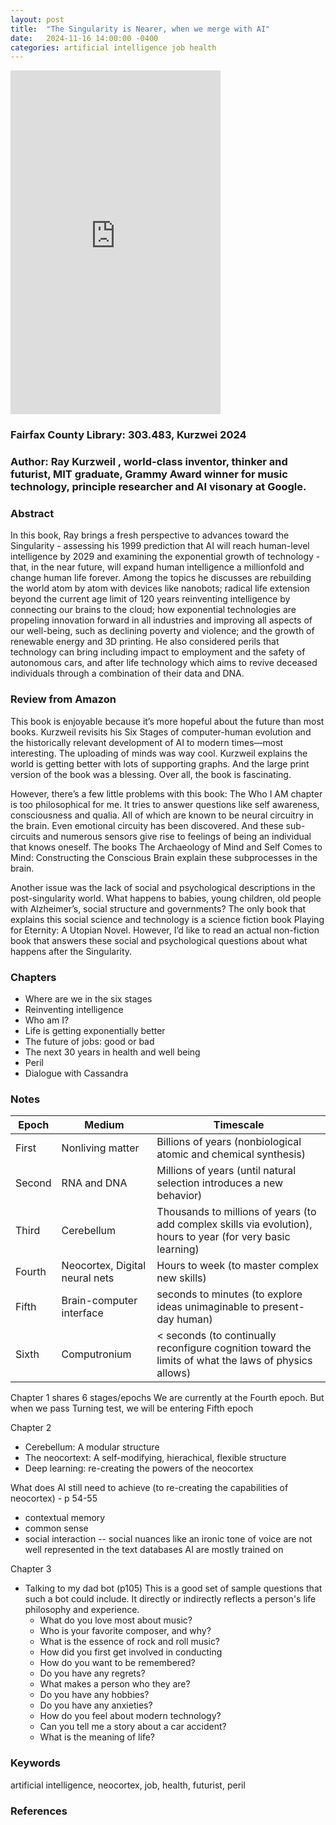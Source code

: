 ```yaml
---
layout: post
title:  "The Singularity is Nearer, when we merge with AI"
date:   2024-11-16 14:00:00 -0400
categories: artificial intelligence job health 
---
```


<iframe type="text/html" sandbox="allow-scripts allow-same-origin allow-popups" width="336" height="550" frameborder="0" allowfullscreen style="max-width:100%" src="https://m.media-amazon.com/images/I/81nVkkP7BJL._SL1500_.jpg"></iframe>

### Fairfax County Library: 303.483, Kurzwei 2024
### Author: Ray Kurzweil , world-class inventor, thinker and futurist, MIT graduate, Grammy Award winner for music technology, principle researcher and AI visonary at Google.

### Abstract
In this book, Ray brings a fresh perspective to advances toward the Singularity - assessing his 1999 prediction that AI will reach human-level intelligence by 2029 and examining the exponential growth of technology - that, in the near future, will expand human intelligence a millionfold and change human life forever. Among the topics he discusses are rebuilding the world atom by atom with devices like nanobots; radical life extension beyond the current age limit of 120 years reinventing intelligence by connecting our brains to the cloud; how exponential technologies are propeling innovation forward in all industries and improving all aspects of our well-being, such as declining poverty and violence; and the growth of renewable energy and 3D printing.  He also considered perils that technology can bring including impact to employment and the safety of autonomous cars, and after life technology which aims to revive deceased individuals through a combination of their data and DNA.

### Review from Amazon
This book is enjoyable because it’s more hopeful about the future than most books. Kurzweil revisits his Six Stages of computer-human evolution and the historically relevant development of AI to modern times—most interesting. The uploading of minds was way cool. Kurzweil explains the world is getting better with lots of supporting graphs. And the large print version of the book was a blessing. Over all, the book is fascinating.

However, there’s a few little problems with this book:
The Who I AM chapter is too philosophical for me. It tries to answer questions like self awareness, consciousness and qualia. All of which are known to be neural circuitry in the brain. Even emotional circuity has been discovered. And these sub-circuits and numerous sensors give rise to feelings of being an individual that knows oneself. The books The Archaeology of Mind and Self Comes to Mind: Constructing the Conscious Brain explain these subprocesses in the brain.

Another issue was the lack of social and psychological descriptions in the post-singularity world. What happens to babies, young children, old people with Alzheimer’s, social structure and governments? The only book that explains this social science and technology is a science fiction book Playing for Eternity: A Utopian Novel. However, I’d like to read an actual non-fiction book that answers these social and psychological questions about what happens after the Singularity.


### Chapters
* Where are we in the six stages 
* Reinventing intelligence
* Who am I?
* Life is getting exponentially better
* The future of jobs: good or bad
* The next 30 years in health and well being
* Peril
* Dialogue with Cassandra

### Notes

| Epoch | Medium | Timescale|
|---|---|---|
|First| Nonliving matter| Billions of years (nonbiological atomic and chemical synthesis)|
|Second| RNA and DNA | Millions of years (until natural selection introduces a new behavior)|
|Third | Cerebellum | Thousands to millions of years (to add complex skills via evolution), hours to year (for very basic learning)|
|Fourth | Neocortex, Digital neural nets | Hours to week (to master complex new skills)|
|Fifth | Brain-computer interface | seconds to minutes (to explore ideas unimaginable to present-day human)|
|Sixth | Computronium | < seconds (to continually reconfigure cognition toward the limits of what the laws of physics allows)|

Chapter 1 shares 6 stages/epochs
We are currently at the Fourth epoch. But when we pass Turning test, we will be entering Fifth epoch


Chapter 2
* Cerebellum: A modular structure
* The neocortext: A self-modifying, hierachical, flexible structure
* Deep learning: re-creating the powers of the neocortex

What does AI still need to achieve (to re-creating the capabilities of neocortex) - p 54-55
* contextual memory
* common sense
* social interaction -- social nuances like an ironic tone of voice are not well represented in the text databases AI are mostly trained on

Chapter 3
* Talking to my dad bot (p105)
This is a good set of sample questions that such a bot could include. It directly or indirectly reflects a person's life philosophy and experience.
  * What do you love most about music?
  * Who is your favorite composer, and why?
  * What is the essence of rock and roll music?
  * How did you first get involved in conducting
  * How do you want to be remembered?
  * Do you have any regrets?
  * What makes a person who they are?
  * Do you have any hobbies?
  * Do you have any anxieties?
  * How do you feel about modern technology?
  * Can you tell me a story about a car accident?
  * What is the meaning of life?


### Keywords
artificial intelligence, neocortex, job, health, futurist, peril 

### References






 
